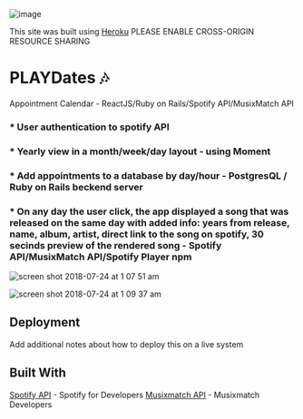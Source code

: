 ![image](https://user-images.githubusercontent.com/18123962/43118142-856bc1be-8ede-11e8-87ff-8c396a9ca595.png)


This site was built using [Heroku](https://playdates-calendar.herokuapp.com/)
  PLEASE ENABLE CROSS-ORIGIN RESOURCE SHARING


# PLAYDates :notes:

Appointment Calendar - ReactJS/Ruby on Rails/Spotify API/MusixMatch API

### * User authentication to spotify API

### * Yearly view in a month/week/day layout - using Moment

### * Add appointments to a database by day/hour - PostgresQL / Ruby on Rails beckend server

### * On any day the user click, the app displayed a song that was released on the same day with added info: years from              release, name, album, artist, direct link to the song on spotify, 30 secinds preview of the rendered song - Spotify API/MusixMatch API/Spotify Player npm 

![screen shot 2018-07-24 at 1 07 51 am](https://user-images.githubusercontent.com/18123962/43118495-1e37060a-8ee0-11e8-9c94-0131a22c3487.png)

![screen shot 2018-07-24 at 1 09 37 am](https://user-images.githubusercontent.com/18123962/43118658-d2f9cd34-8ee0-11e8-8c23-6134117642ef.png)

## Deployment

Add additional notes about how to deploy this on a live system

## Built With

[Spotify API](https://developer.spotify.com/documentation/web-api/) - Spotify for Developers 
[Musixmatch API](https://developer.musixmatch.com/) - Musixmatch Developers 





